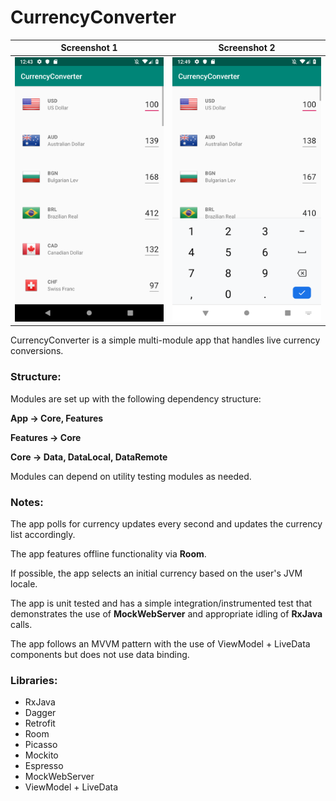 # CurrencyConverter
 
| Screenshot 1 | Screenshot 2 |
| --- | --- |
|![Screenshot1](/screenshots/screen_shot1.png)|![Screenshot2](/screenshots/screen_shot2.png)

CurrencyConverter is a simple multi-module app that handles live currency conversions.

### Structure:

Modules are set up with the following dependency structure:

**App -> Core, Features**

**Features -> Core**

**Core -> Data, DataLocal, DataRemote**

Modules can depend on utility testing modules as needed.

### Notes:

The app polls for currency updates every second and updates the currency list accordingly.

The app features offline functionality via **Room**.

If possible, the app selects an initial currency based on the user's JVM locale.

The app is unit tested and has a simple integration/instrumented test that demonstrates the use of **MockWebServer** and appropriate idling of **RxJava** calls.

The app follows an MVVM pattern with the use of ViewModel + LiveData components but does not use data binding.

### Libraries:
* RxJava
* Dagger
* Retrofit
* Room
* Picasso
* Mockito
* Espresso
* MockWebServer
* ViewModel + LiveData
